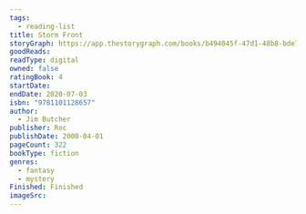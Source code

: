 ```yaml
---
tags:
  - reading-list
title: Storm Front
storyGraph: https://app.thestorygraph.com/books/b494045f-47d1-48b8-bde7-70b739313bff
goodReads:
readType: digital
owned: false
ratingBook: 4
startDate:
endDate: 2020-07-03
isbn: "9781101128657"
author:
  - Jim Butcher
publisher: Roc
publishDate: 2000-04-01
pageCount: 322
bookType: fiction
genres:
  - fantasy
  - mystery
Finished: Finished
imageSrc:
---
```

